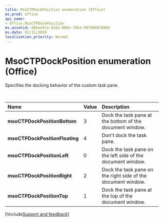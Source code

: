 ```yaml
---
title: MsoCTPDockPosition enumeration (Office)
ms.prod: office
api_name:
- Office.MsoCTPDockPosition
ms.assetid: d8bee9c2-d162-006e-76b4-09798b078869
ms.date: 01/31/2019
localization_priority: Normal
---
```



# MsoCTPDockPosition enumeration (Office)

Specifies the docking behavior of the custom task pane.

<br/>

|Name|Value|Description|
|:-----|:-----|:-----|
|**msoCTPDockPositionBottom**|3|Dock the task pane at the bottom of the document window.|
|**msoCTPDockPositionFloating**|4|Don't dock the task pane.|
|**msoCTPDockPositionLeft**|0|Dock the task pane on the left side of the document window.|
|**msoCTPDockPositionRight**|2|Dock the task pane on the right side of the document window.|
|**msoCTPDockPositionTop**|1|Dock the task pane at the top of the document window.|

[!include[Support and feedback](~/includes/feedback-boilerplate.md)]